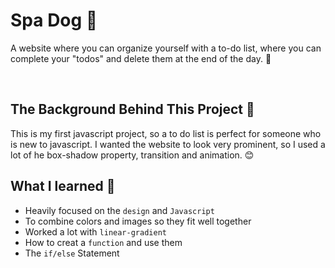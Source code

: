 # Spa Dog :dog:

A website where you can organize yourself with a to-do list, where you can complete your "todos" and delete them at the end of the day. :tada:

&nbsp;

## The Background Behind This Project :open_book:

This is my first javascript project, so a to do list is perfect for someone who is new to javascript. I wanted the website to look very prominent, so I used a lot of he box-shadow property, transition and animation. :blush:

## What I learned :brain:

- Heavily focused on the `design` and `Javascript`
- To combine colors and images so they fit well together
- Worked a lot with `linear-gradient`
- How to creat a `function` and use them
- The `if/else` Statement
